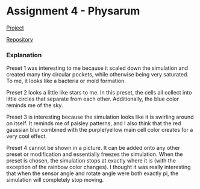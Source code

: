 Assignment 4 - Physarum
===

[Project](https://jlduerk.github.io/CS420X/Assignment4/assignment4.html)

[Repository](https://github.com/jlduerk/CS420X/tree/main/Assignment4)

### Explanation

Preset 1 was interesting to me because it scaled down the simulation and created many tiny circular pockets, while otherwise being very saturated. To me, it looks like a bacteria or mold formation.

Preset 2 looks a little like stars to me. In this preset, the cells all collect into little circles that separate from each other. Additionally, the blue color reminds me of the sky.

Preset 3 is interesting because the simulation looks like it is swirling around on itself. It reminds me of paisley patterns, and I also think that the red gaussian blur combined with the purple/yellow main cell color creates for a very cool effect.

Preset 4 cannot be shown in a picture. It can be added onto any other preset or modification and essentially freezes the simulation. When the preset is chosen, the simulation stops at exactly where it is (with the exception of the rainbow color changes). I thought it was really interesting that when the sensor angle and rotate angle were both exactly pi, the simulation will completely stop moving.
